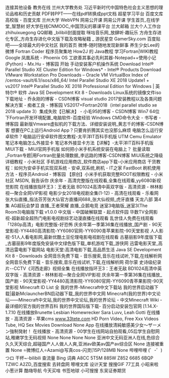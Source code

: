连接其他设备
教务在线
兰州大学教务处
习近平新时代中国特色社会主义思想的理论品格和历史贡献
PDF转PPT——在线pdf转换成ppt文档
超星学习平台
百度文库高校版 - 百度文库
兰州大学 WebVPN
网易公开课
网易公开课
学生首页_在线学堂_智慧树
好大学在线CNMOOC_中国顶尖的慕课平台
兰大邮箱
兰大个人工作台
zhihuixuegong
QQ邮箱
_bilibili封面提取
咪咕音乐网_放肆听·趣玩乐
方舟生存进化专区_方舟生存进化中文版下载及攻略秘籍 _ 游民星空 GamerSky.com
百度贴吧——全球最大的中文社区
我的首页 微博-随时随地发现新鲜事
养生少女Lee的微博
Fortran Coder 程序员聚集地
How2J 的 Java教程
学习Fortran|WIKI教程
Google
凤凰系统 - Phoenix OS
工欲善其事必先利其器-Notepad++使用小记(Python) - Mx.Hu - 博客园
开始
手动安装客户机操作系统
Download Intel® Parallel Studio XE Cluster Edition for Windows* - Intel® Products
Download VMware Workstation Pro
Downloads – Oracle VM VirtualBox
Index of /centos-vault/6.1/isos/x86_64/
Intel Parallel Studio XE 2018 Update1 + vs2017
Intel® Parallel Studio XE 2018 Professional Edition for Windows | 英特尔® 软件
Java SE Development Kit 8 - Downloads
Linux系统的镜像文件iso下载地址 - 乔永刚的博客 - CSDN博客
visual studio 2017安装教程以及各类问题解决方案 - 痴者工良 - 博客园
VS2017+Fortran2018（intel parallel studio xe 2018 update 3）集成失败【已解决】 - 小毛95的博客 - CSDN博客
Win7 64位下Fortran开发环境配置_电脑软件-百度经验
Windows CMD命令大全 - 书写者 - 博客园
最新版Vmware虚拟机的下载方法、详细安装说明_黄志千的博客-CSDN博客
想要在PC上运行Android App？只要肯折腾其实也没那么麻烦
电脑怎么运行安卓软件？电脑运行安卓软件图文教程-太平洋IT百科手机版
UTM
Cemu Emulator
笔记本电脑怎么外接显卡 笔记本外接显卡方法【详解】-太平洋IT百科手机版
MIUI下载 - MIUI官网手机版
如何把小米手机系统安装在电脑上？
批量读取_Fortran专题|用Fortran批量处理数据_李远路的博客-CSDN博客
MIUI系统之降级详细教程 - 小米社区
手机游戏应用商店_软件商店app下载-小米应用商店
干货教程：如何为安卓手机实现双系统 - 安卓,双系统,刷机 - IT之家
FastBoot 刷机使用方法 - 程序员Android - 博客园
【原创】小米手机获取完整ROOT权限教程 - 小米社区
MSDN, 我告诉你
庆余年 - 高清完整版在线观看,全集在线观看,yy6080新视觉影院
在线播放指环王3：王者无敌 BD1024高清中英双字版 - 高清资源 - 林林影视—聚合全网VIP影视
电影少女2018电视剧全集(1-12) - 高清在线观看 - 乐看网
张大仙直播_指法芬芳张大仙官方直播间688_张大仙视频_虎牙直播
天龙八部 第4集
AG超玩会梦泪 直播_王者荣耀 直播_企鹅电竞
迷室3电脑版_迷室3(The Room3)电脑版下载 v1.0.0 中文版 - 中国破解联盟 - 起点软件园
华数TV全网影视-超新超全超热门电影电视剧综艺动漫直播在线观看
乱世佳人免费在线观看「1280p高清」电影完整版-好恐怖
庆余年第一季第36集在线播放_国产剧 - 90天堂影视-YY4480高清影院-YY6080官网-YY6090青苹果影院-90天堂影视
人人影视-51人人看电影网,最新优酷土豆伦理电影电视剧在线观看
古墓丽影9年度版下载_古墓丽影9年度版免安装中文绿色版下载_单机游戏下载_游侠网
迅雷电影天堂_高清迅雷电影下载网站
电影天堂:高清电影下载,高品质生活
Java SE Development Kit 8 - Downloads
全网音乐免费下载 - 音乐搜索,音乐在线试听,下载,在线解析网
全网音乐免费下载 - 音乐搜索,音乐在线试听,下载,在线解析网
荷尔蒙
史诗级纪录片--CCTV《河西走廊》视频全集
在线播放指环王3：王者无敌 BD1024高清中英双字版 - 高清资源 - 林林影视—聚合全网VIP影视
庆余年第一季第36集在线播放_国产剧 - 90天堂影视-YY4480高清影院-YY6080官网-YY6090青苹果影院-90天堂影视
Minecraft ID List 全
我的世界-Minecraft中文下载站
我的世界启动器下载|最新MclauncherBN启动器下载_我的世界中文网
Minecraft(我的世界)中文论坛——Minecraft中文站,我的世界中文论坛,我的世界论坛 -
中文Minecraft Wiki - 最详细的官方我的世界百科
我的世界国际版下载- 百分启动安装包官网
[1.14.X-1.7.10
在线播放Brunette Lesbian Homewrecker Sara Luvv, Leah Gotti 在线播放 - 高清资源 - 苹果cms
www.33tete.com
HD Porn Video, Free Xxx Videos Tube, HQ Sex Movies Download
None
App
在线播放清純敏感美少女～ザーメン強制発射！ 在线播放 - 高清资源 - 00学生在线网站自拍观看,05后学生自慰网站,稚嫩学生无码视频
None
None
None
None
亚洲中文无码亚洲人在线,色综合久久天天综合,超碰国产人人做人人爽,亚洲av欧美av国产av综合区
None
连接被重置
None
⭐微博红人⭐Azami@写真cos-闪灵[15P/128MB
None
哔哩哔哩 (゜-゜)つロ 干杯~-bilibili
查流量
Bing 词典
A8CC 5T5M 885W Z852 6685 6BQP TZWC A2ZD_百度搜索
去转盘网
嚓哩文库
设计天堂
搜搜GIF
77工具
小昭来啦
小葱计算
酷嗨导航
今天买啥
书签地球
小可搜搜
东吴证券期货
